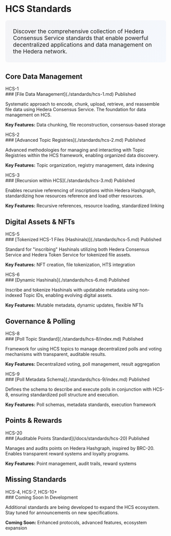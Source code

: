 # HCS Standards

<div style="margin-bottom: 2rem; padding: 1.5rem; background: linear-gradient(135deg, rgba(63, 65, 116, 0.05) 0%, rgba(85, 153, 254, 0.05) 100%); border-radius: 0.5rem; border-left: 4px solid var(--ifm-color-primary);">
  <p style="margin: 0; font-size: 1.1rem; color: var(--ifm-color-emphasis-700);">
    Discover the comprehensive collection of Hedera Consensus Service standards that enable powerful decentralized applications and data management on the Hedera network.
  </p>
</div>

<div className="standards-grid">

## Core Data Management

<div className="standard-card">

<div className="standard-number">HCS-1</div>
### [File Data Management](./standards/hcs-1.md)
<span className="status-badge status-published">Published</span>

Systematic approach to encode, chunk, upload, retrieve, and reassemble file data using Hedera Consensus Service. The foundation for data management on HCS.

**Key Features:** Data chunking, file reconstruction, consensus-based storage

</div>

<div className="standard-card">

<div className="standard-number">HCS-2</div>
### [Advanced Topic Registries](./standards/hcs-2.md)
<span className="status-badge status-published">Published</span>

Advanced methodologies for managing and interacting with Topic Registries within the HCS framework, enabling organized data discovery.

**Key Features:** Topic organization, registry management, data indexing

</div>

<div className="standard-card">

<div className="standard-number">HCS-3</div>
### [Recursion within HCS](./standards/hcs-3.md)
<span className="status-badge status-published">Published</span>

Enables recursive referencing of inscriptions within Hedera Hashgraph, standardizing how resources reference and load other resources.

**Key Features:** Recursive references, resource loading, standardized linking

</div>

## Digital Assets & NFTs

<div className="standard-card">

<div className="standard-number">HCS-5</div>
### [Tokenized HCS-1 Files (Hashinals)](./standards/hcs-5.md)
<span className="status-badge status-published">Published</span>

Standard for "inscribing" Hashinals utilizing both Hedera Consensus Service and Hedera Token Service for tokenized file assets.

**Key Features:** NFT creation, file tokenization, HTS integration

</div>

<div className="standard-card">

<div className="standard-number">HCS-6</div>
### [Dynamic Hashinals](./standards/hcs-6.md)
<span className="status-badge status-published">Published</span>

Inscribe and tokenize Hashinals with updatable metadata using non-indexed Topic IDs, enabling evolving digital assets.

**Key Features:** Mutable metadata, dynamic updates, flexible NFTs

</div>

## Governance & Polling

<div className="standard-card">

<div className="standard-number">HCS-8</div>
### [Poll Topic Standard](./standards/hcs-8/index.md)
<span className="status-badge status-published">Published</span>

Framework for using HCS topics to manage decentralized polls and voting mechanisms with transparent, auditable results.

**Key Features:** Decentralized voting, poll management, result aggregation

</div>

<div className="standard-card">

<div className="standard-number">HCS-9</div>
### [Poll Metadata Schema](./standards/hcs-9/index.md)
<span className="status-badge status-published">Published</span>

Defines the schema to describe and execute polls in conjunction with HCS-8, ensuring standardized poll structure and execution.

**Key Features:** Poll schemas, metadata standards, execution framework

</div>

## Points & Rewards

<div className="standard-card">

<div className="standard-number">HCS-20</div>
### [Auditable Points Standard](/docs/standards/hcs-20)
<span className="status-badge status-published">Published</span>

Manages and audits points on Hedera Hashgraph, inspired by BRC-20. Enables transparent reward systems and loyalty programs.

**Key Features:** Point management, audit trails, reward systems

</div>

## Missing Standards

<div className="standard-card missing">

<div className="standard-number">HCS-4, HCS-7, HCS-10+</div>
### Coming Soon
<span className="status-badge status-draft">In Development</span>

Additional standards are being developed to expand the HCS ecosystem. Stay tuned for announcements on new specifications.

**Coming Soon:** Enhanced protocols, advanced features, ecosystem expansion

</div>

</div>
